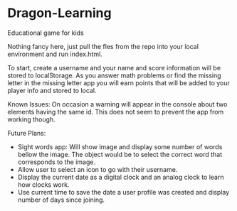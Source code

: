 # Dragon-Learning
Educational game for kids

Nothing fancy here, just pull the fles from the repo into your local environment and run index.html.

To start, create a username and your name and score information will be stored to localStorage.
As you answer math problems or find the missing letter in the missing letter app you will earn points that will be added to your player info and stored to local.

Known Issues:
On occasion a warning will appear in the console about two elements having the same id. This does not seem to prevent the app from working though.

Future Plans:
 - Sight words app: Will show image and display some number of words bellow the image. The object would be to select the correct word that corresponds to the image. 
 - Allow user to select an icon to go with their username.
 - Display the current date as a digital clock and an analog clock to learn how clocks work.
 - Use current time to save the date a user profile was created and display number of days since joining.
 
